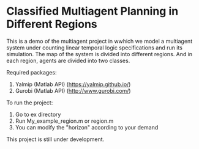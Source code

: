 # Classified Multiagent Planning in Different Regions
This is a demo of the multiagent project in wwhich we model a multiagent system 
under counting linear temporal logic specifications and run its simulation. 
The map of the system is divided into different regions. And in each region, 
agents are divided into two classes.

Required packages:
 1. Yalmip (Matlab API) (https://yalmip.github.io/)
 2. Gurobi (Matlab API) (http://www.gurobi.com/)
 
To run the project:
 1. Go to ex directory
 2. Run My_example_region.m or region.m
 3. You can modify the "horizon" according to your demand

This project is still under development. 
